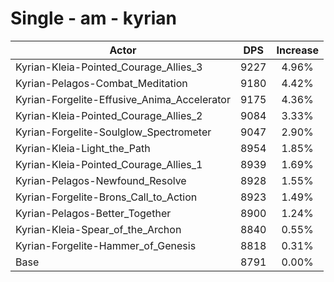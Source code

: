 # Single - am - kyrian
| Actor | DPS | Increase |
|---|:---:|:---:|
|Kyrian-Kleia-Pointed_Courage_Allies_3|9227|4.96%|
|Kyrian-Pelagos-Combat_Meditation|9180|4.42%|
|Kyrian-Forgelite-Effusive_Anima_Accelerator|9175|4.36%|
|Kyrian-Kleia-Pointed_Courage_Allies_2|9084|3.33%|
|Kyrian-Forgelite-Soulglow_Spectrometer|9047|2.90%|
|Kyrian-Kleia-Light_the_Path|8954|1.85%|
|Kyrian-Kleia-Pointed_Courage_Allies_1|8939|1.69%|
|Kyrian-Pelagos-Newfound_Resolve|8928|1.55%|
|Kyrian-Forgelite-Brons_Call_to_Action|8923|1.49%|
|Kyrian-Pelagos-Better_Together|8900|1.24%|
|Kyrian-Kleia-Spear_of_the_Archon|8840|0.55%|
|Kyrian-Forgelite-Hammer_of_Genesis|8818|0.31%|
|Base|8791|0.00%|
